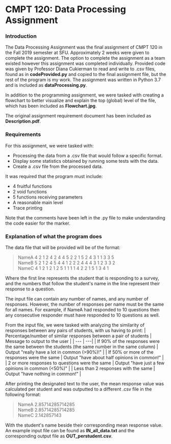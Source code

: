 # CMPT 120: Data Processing Assignment
### Introduction
The Data Processing Assignment was the final assignment of CMPT 120 in the Fall 2019 semester at SFU. Approximately 2 weeks were given to complete the assignment. The option to complete the assignment as a team existed however this assignment was completed individually. Provided code was given by Professor Diana Cukierman to read and write to .csv files, found as in **codeProvided.py** and copied to the final assignment file, but the rest of the program is my work. The assignment was written in Python 3.7 and is included as **dataProcessing.py**.

In addition to the programming assignment, we were tasked with creating a flowchart to better visualize and explain the top (global) level of the file, which has been included as **Flowchart.jpg**.

The original assignment requirement document has been included as **Description.pdf**.

### Requirements
For this assignment, we were tasked with:
* Processing the data from a .csv file that would follow a specific format.
* Display some statistics obtained by running some tests with the data.
* Create a .csv file from the processed data.

It was required that the program must include:
* 4 fruitful functions
* 2 void functions
* 5 functions receiving parameters
* A reasonable main level
* Trace printing

Note that the comments have been left in the .py file to make understanding the code easier for the marker.

### Explanation of what the program does
The data file that will be provided will be of the format:
> NameA   4 2 1 2 4 2 4 4 5 2 2 1 5 2 4 3 1 1 3 3 5\
> NameB   5 2 1 2 4 5 4 4 1 2 2 2 4 4 4 3 1 2 3 3 2\
> NameC   4 1 2 1 2 1 2 5 1 1 1 1 4 2 2 1 5 1 3 4 1

Where the first line represents the student that is responding to a survey, and the numbers that follow the student's name in the line represent their response to a question.

The input file can contain any number of names, and any number of responses. However, the number of responses per name must be the same for all names. For example, if NameA had responded to 10 questions then any consecutive responder must have responded to 10 questions as well.

From the input file, we were tasked with analyzing the similarity of responses between any pairs of students, with us having to print:
| Percentage/number of similar responses between a pair of students | Message to output to the user |
| --- | ---|
| If 90% of the responses were the same between the students (the same number in the same column) | Output "really have a lot in common (>90%)!" |
| If 50% or more of the responses were the same | Output "have about half opinions in common!" |
| 2 or more responses to questions were the same | Output "have just a few opinions in common (<50%)" |
| Less than 2 responses with the same | Output "have nothing in common!" |

After printing the designated text to the user, the mean response value was calculated per student and was outputted to a different .csv file in the following format:
> NameA 2.85714285714285\
> NameB 2.85714285714285\
> NameC 2.142857143

With the student's name beside their corresponding mean response value.
An example input file can be found as **IN_all_data.txt** and the corresponding output file as **OUT_perstudent.csv**.

